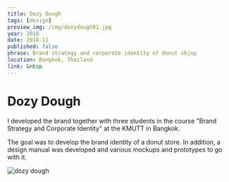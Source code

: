 ```yaml
---
title: Dozy Dough
tags: [design]
preview_img: /img/dozydough01.jpg
year: 2018
date: 2018-11
published: false
phrase: Brand strategy and corporate identity of donut shjop
location: Bangkok, Thailand
link: &nbsp
---
```


# Dozy Dough

I developed the brand together with three students
in the course "Brand Strategy and Corporate Identity" at the
KMUTT in Bangkok.

The goal was to develop the brand identity of a donut store.
In addition, a design manual was developed
and various mockups and prototypes to go with it.

![dozy dough](/img/dozydough02.png)
